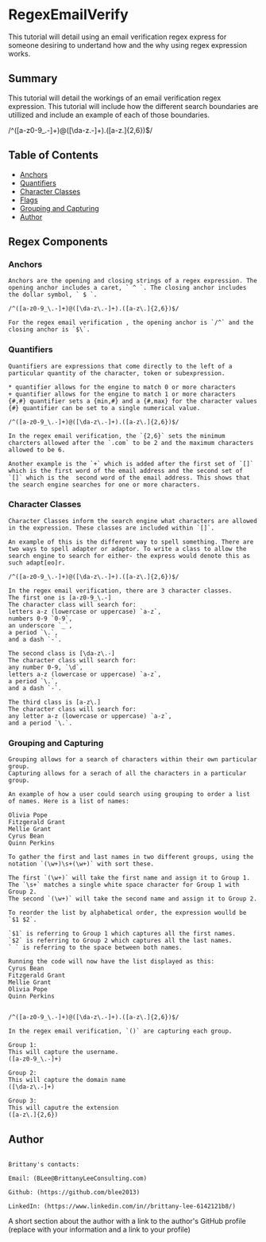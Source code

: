 # RegexEmailVerify

This tutorial will detail using an email verification regex express for someone desiring to undertand how and the why using regex expression works. 

## Summary

This tutorial will detail the workings of an email verification regex expression. This tutorial will include how the different search boundaries are utillized and include an example of each of those boundaries. 

/^([a-z0-9_\.-]+)@([\da-z\.-]+).([a-z\.]{2,6})$/

## Table of Contents

- [Anchors](#anchors)
- [Quantifiers](#quantifiers)
- [Character Classes](#character-classes)
- [Flags](#flags)
- [Grouping and Capturing](#grouping-and-capturing)
- [Author](#author)

## Regex Components

### Anchors

```
Anchors are the opening and closing strings of a regex expression. The opening anchor includes a caret, ` ^ `. The closing anchor includes the dollar symbol, ` $ `.

/^([a-z0-9_\.-]+)@([\da-z\.-]+).([a-z\.]{2,6})$/

For the regex email verification , the opening anchor is `/^` and the closing anchor is `$\`. 
```

### Quantifiers
```
Quantifiers are expressions that come directly to the left of a particular quantity of the character, token or subexpression. 

* quantifier allows for the engine to match 0 or more characters
+ quantifier allows for the engine to match 1 or more characters
{#,#} quantifier sets a {min,#} and a {#,max} for the character values
{#} quantifier can be set to a single numerical value. 

/^([a-z0-9_\.-]+)@([\da-z\.-]+).([a-z\.]{2,6})$/

In the regex email verification, the `{2,6}` sets the minimum charcters allowed after the `.com` to be 2 and the maximum characters  allowed to be 6. 

Another example is the `+` which is added after the first set of `[]` which is the first word of the email address and the second set of `[]` which is the  second word of the email address. This shows that the search engine searches for one or more characters. 
```

### Character Classes
```
Character Classes inform the search engine what characters are allowed in the expression. These classes are included within `[]`. 

An example of this is the different way to spell something. There are two ways to spell adapter or adaptor. To write a class to allow the search engine to search for either- the express would denote this as such adapt[eo]r.

/^([a-z0-9_\.-]+)@([\da-z\.-]+).([a-z\.]{2,6})$/

In the regex email verification, there are 3 character classes. 
The first one is [a-z0-9_\.-]
The character class will search for:
letters a-z (lowercase or uppercase) `a-z`,
numbers 0-9 `0-9`,
an underscore `_`, 
a period `\.`,
and a dash `-`. 

The second class is [\da-z\.-]
The character class will search for:
any number 0-9, `\d`,
letters a-z (lowercase or uppercase) `a-z`,
a period `\.`,
and a dash `-`.

The third class is [a-z\.]
The character class will search for:
any letter a-z (lowercase or uppercase) `a-z`,
and a period `\.`.

```
### Grouping and Capturing
```
Grouping allows for a search of characters within their own particular group. 
Capturing allows for a serach of all the characters in a particular group. 

An example of how a user could search using grouping to order a list of names. Here is a list of names:

Olivia Pope
Fitzgerald Grant
Mellie Grant
Cyrus Bean
Quinn Perkins

To gather the first and last names in two different groups, using the notation `(\w+)\s+(\w+)` with sort these. 

The first `(\w+)` will take the first name and assign it to Group 1. 
The `\s+` matches a single white space character for Group 1 with Group 2. 
The second `(\w+)` will take the second name and assign it to Group 2. 

To reorder the list by alphabetical order, the expression woulld be `$1 $2`.

`$1` is referring to Group 1 which captures all the first names. 
`$2` is referring to Group 2 which captures all the last names. 
` ` is referring to the space between both names. 

Running the code will now have the list displayed as this:
Cyrus Bean
Fitzgerald Grant
Mellie Grant
Olivia Pope
Quinn Perkins


/^([a-z0-9_\.-]+)@([\da-z\.-]+).([a-z\.]{2,6})$/

In the regex email verification, `()` are capturing each group. 

Group 1: 
This will capture the username.
([a-z0-9_\.-]+)

Group 2: 
This will capture the domain name
([\da-z\.-]+)

Group 3: 
This will caputre the extension
([a-z\.]{2,6})
```
## Author

```

Brittany's contacts:

Email: (BLee@BrittanyLeeConsulting.com)

Github: (https://github.com/blee2013)

LinkedIn: (https://www.linkedin.com/in//brittany-lee-6142121b8/)

```


A short section about the author with a link to the author's GitHub profile (replace with your information and a link to your profile)
